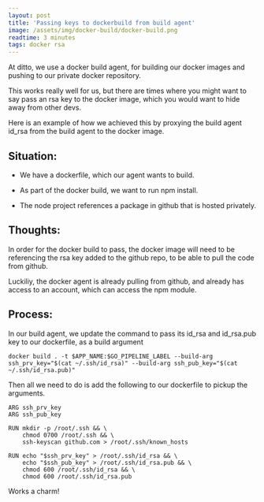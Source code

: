 ```yaml
---
layout: post
title: 'Passing keys to dockerbuild from build agent'
image: /assets/img/docker-build/docker-build.png
readtime: 3 minutes
tags: docker rsa
---
```


At ditto, we use a docker build agent, for building our docker images and pushing to our private docker repository. 

This works really well for us, but there are times where you might want to say pass an rsa key to the docker image, which you would want to hide away from other devs.

Here is an example of how we achieved this by proxying the build agent id_rsa from the build agent to the docker image.

## Situation:

- We have a dockerfile, which our agent wants to build.

- As part of the docker build, we want to run npm install.

- The node project references a package in github that is hosted privately.

## Thoughts:

In order for the docker build to pass, the docker image will need to be referencing the rsa key added to the github repo, to be able to pull the code from github. 

Luckiliy, the docker agent is already pulling from github, and already has access to an account, which can access the npm module.

## Process:

In our build agent, we update the command to pass its id_rsa and id_rsa.pub key to our dockerfile, as a build argument

```
docker build . -t $APP_NAME:$GO_PIPELINE_LABEL --build-arg ssh_prv_key="$(cat ~/.ssh/id_rsa)" --build-arg ssh_pub_key="$(cat ~/.ssh/id_rsa.pub)"
```

Then all we need to do is add the following to our dockerfile to pickup the arguments.

```
ARG ssh_prv_key
ARG ssh_pub_key

RUN mkdir -p /root/.ssh && \
    chmod 0700 /root/.ssh && \
    ssh-keyscan github.com > /root/.ssh/known_hosts

RUN echo "$ssh_prv_key" > /root/.ssh/id_rsa && \
    echo "$ssh_pub_key" > /root/.ssh/id_rsa.pub && \
    chmod 600 /root/.ssh/id_rsa && \
    chmod 600 /root/.ssh/id_rsa.pub

```

Works a charm!

<amp-img src="/assets/img/docker-build/rsa.png"
  width="998"
  height="542"
  layout="responsive">
</amp-img>
